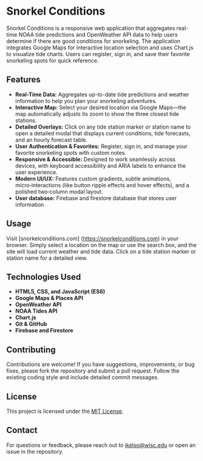 # Snorkel Conditions

Snorkel Conditions is a responsive web application that aggregates real-time NOAA tide predictions and OpenWeather API data to help users determine if there are good conditions for snorkeling. The application integrates Google Maps for interactive location selection and uses Chart.js to visualize tide charts. Users can register, sign in, and save their favorite snorkeling spots for quick reference.

## Features

- **Real-Time Data:** Aggregates up-to-date tide predictions and weather information to help you plan your snorkeling adventures.
- **Interactive Map:** Select your desired location via Google Maps—the map automatically adjusts its zoom to show the three closest tide stations.
- **Detailed Overlays:** Click on any tide station marker or station name to open a detailed modal that displays current conditions, tide forecasts, and an hourly forecast table.
- **User Authentication & Favorites:** Register, sign in, and manage your favorite snorkeling spots with custom notes.
- **Responsive & Accessible:** Designed to work seamlessly across devices, with keyboard accessibility and ARIA labels to enhance the user experience.
- **Modern UI/UX:** Features custom gradients, subtle animations, micro‑interactions (like button ripple effects and hover effects), and a polished two‑column modal layout.
- **User database:** Firebase and firestore database that stores user information

## Usage

Visit [snorkelconditions.com] (https://snorkelconditions.com) in your browser. Simply select a location on the map or use the search box, and the site will load current weather and tide data. Click on a tide station marker or station name for a detailed view.

## Technologies Used

- **HTML5, CSS, and JavaScript (ES6)**
- **Google Maps & Places API**
- **OpenWeather API**
- **NOAA Tides API**
- **Chart.js**
- **Git & GitHub**
- **Firebase and Firestore**

## Contributing

Contributions are welcome! If you have suggestions, improvements, or bug fixes, please fork the repository and submit a pull request. Follow the existing coding style and include detailed commit messages.

## License

This project is licensed under the [MIT License](LICENSE).

## Contact

For questions or feedback, please reach out to jkelso@wisc.edu or open an issue in the repository.
